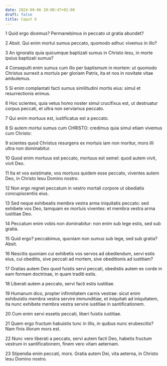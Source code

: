 ```yaml
---
date: 2024-09-06 20:00:47+02:00
draft: false
title: Caput 6
---
```





1 Quid ergo dicemus? Permanebimus in peccato ut gratia abundet?

2 Absit. Qui enim mortui sumus peccato, quomodo adhuc vivemus in illo?

3 An ignoratis quia quicumque baptizati sumus in Christo Iesu, in morte ipsius baptizati sumus?

4 Consepulti enim sumus cum illo per baptismum in mortem: ut quomodo Christus surrexit a mortuis per gloriam Patris, ita et nos in novitate vitae ambulemus.

5 Si enim complantati facti sumus similitudini mortis eius: simul et resurrectionis erimus.

6 Hoc scientes, quia vetus homo noster simul crucifixus est, ut destruatur corpus peccati, et ultra non serviamus peccato.

7 Qui enim mortuus est, iustificatus est a peccato.

8 Si autem mortui sumus cum CHRISTO: credimus quia simul etiam vivemus cum Christo:

9 scientes quod Christus resurgens ex mortuis iam non moritur, mors illi ultra non dominabitur.

10 Quod enim mortuus est peccato, mortuus est semel: quod autem vivit, vivit Deo.

11 Ita et vos existimate, vos mortuos quidem esse peccato, viventes autem Deo, in Christo Iesu Domino nostro.

12 Non ergo regnet peccatum in vestro mortali corpore ut obediatis concupiscentiis eius.

13 Sed neque exhibeatis membra vestra arma iniquitatis peccato: sed exhibete vos Deo, tamquam ex mortuis viventes: et membra vestra arma iustitiae Deo.

14 Peccatum enim vobis non dominabitur: non enim sub lege estis, sed sub gratia.

15 Quid ergo? peccabimus, quoniam non sumus sub lege, sed sub gratia? Absit.

16 Nescitis quoniam cui exhibetis vos servos ad obediendum, servi estis eius, cui obeditis, sive peccati ad mortem, sive obeditionis ad iustitiam?

17 Gratias autem Deo quod fuistis servi peccati, obedistis autem ex corde in eam formam doctrinae, in quam traditi estis.

18 Liberati autem a peccato, servi facti estis iustitiae.

19 Humanum dico, propter infirmitatem carnis vestrae: sicut enim exhibuistis membra vestra servire immunditiae, et iniquitati ad iniquitatem, ita nunc exhibete membra vestra servire iustitiae in santificationem.

20 Cum enim servi essetis peccati, liberi fuistis iustitiae.

21 Quem ergo fructum habuistis tunc in illis, in quibus nunc erubescitis? Nam finis illorum mors est.

22 Nunc vero liberati a peccato, servi autem facti Deo, habetis fructum vestrum in santificationem, finem vero vitam aeternam.

23 Stipendia enim peccati, mors. Gratia autem Dei, vita aeterna, in Christo Iesu Domino nostro.

